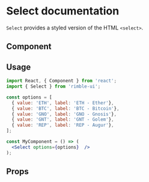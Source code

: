 # Select documentation

`Select` provides a styled version of the HTML `<select>`.

## Component
<!-- STORY -->

## Usage

```jsx
import React, { Component } from 'react';
import { Select } from 'rimble-ui';

const options = [
  { value: 'ETH', label: 'ETH - Ether'},
  { value: 'BTC', label: 'BTC - Bitcoin'},
  { value: 'GNO', label: 'GNO - Gnosis'},
  { value: 'GNT', label: 'GNT - Golem'},
  { value: 'REP', label: 'REP - Augur'},
];

const MyComponent = () => (
  <Select options={options}  />
);
```

## Props
<!-- PROPS -->
